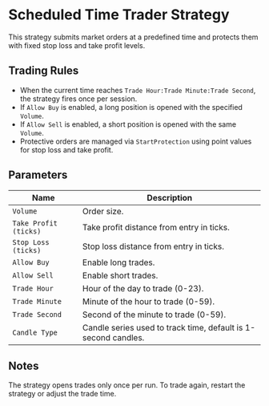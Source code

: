 # Scheduled Time Trader Strategy

This strategy submits market orders at a predefined time and protects them with fixed stop loss and take profit levels.

## Trading Rules

- When the current time reaches `Trade Hour:Trade Minute:Trade Second`, the strategy fires once per session.
- If `Allow Buy` is enabled, a long position is opened with the specified `Volume`.
- If `Allow Sell` is enabled, a short position is opened with the same `Volume`.
- Protective orders are managed via `StartProtection` using point values for stop loss and take profit.

## Parameters

| Name | Description |
| ---- | ----------- |
| `Volume` | Order size. |
| `Take Profit (ticks)` | Take profit distance from entry in ticks. |
| `Stop Loss (ticks)` | Stop loss distance from entry in ticks. |
| `Allow Buy` | Enable long trades. |
| `Allow Sell` | Enable short trades. |
| `Trade Hour` | Hour of the day to trade (0-23). |
| `Trade Minute` | Minute of the hour to trade (0-59). |
| `Trade Second` | Second of the minute to trade (0-59). |
| `Candle Type` | Candle series used to track time, default is 1-second candles. |

## Notes

The strategy opens trades only once per run. To trade again, restart the strategy or adjust the trade time.
